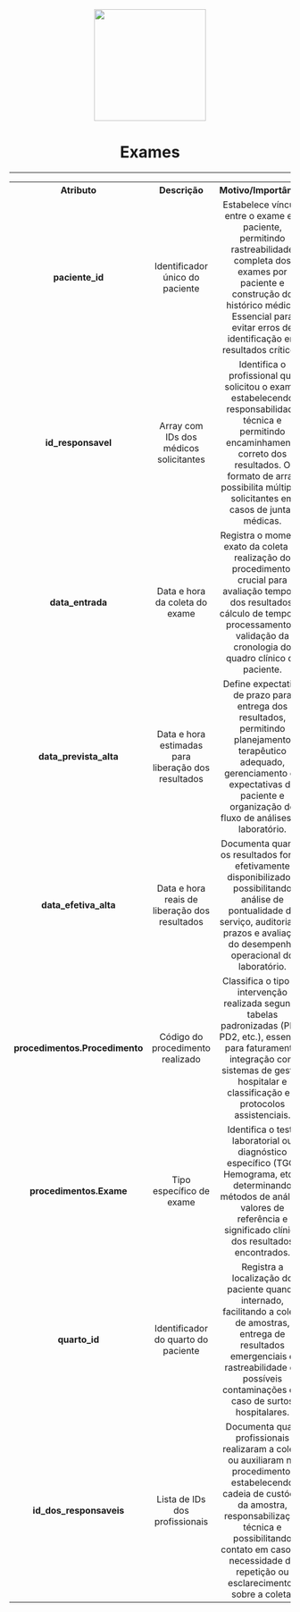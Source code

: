   <div align="center">
      <img src="https://img.icons8.com/color/48/000000/microscope.png" width="200"/>

  # Exames
  </div>

---

<div align="center">
<table align="center" style="text-align: center;">
  <tr>
    <th style="text-align: center;">Atributo</th>
    <th style="text-align: center;">Descrição</th>
    <th style="text-align: center;">Motivo/Importância</th>
  </tr>
  <tr>
    <td align="center"><strong>paciente_id</strong></td>
    <td style="text-align: center;">Identificador único do paciente</td>
    <td style="text-align: center;">Estabelece vínculo entre o exame e o paciente, permitindo rastreabilidade completa dos exames por paciente e construção do histórico médico. Essencial para evitar erros de identificação em resultados críticos.</td>
  </tr>
  <tr>
    <td style="text-align: center;"><strong>id_responsavel</strong></td>
    <td style="text-align: center;">Array com IDs dos médicos solicitantes</td>
    <td style="text-align: center;">Identifica o profissional que solicitou o exame, estabelecendo responsabilidade técnica e permitindo encaminhamento correto dos resultados. O formato de array possibilita múltiplos solicitantes em casos de juntas médicas.</td>
  </tr>
  <tr>
    <td style="text-align: center;"><strong>data_entrada</strong></td>
    <td style="text-align: center;">Data e hora da coleta do exame</td>
    <td style="text-align: center;">Registra o momento exato da coleta ou realização do procedimento, crucial para avaliação temporal dos resultados, cálculo de tempo de processamento e validação da cronologia do quadro clínico do paciente.</td>
  </tr>
  <tr>
    <td style="text-align: center;"><strong>data_prevista_alta</strong></td>
    <td style="text-align: center;">Data e hora estimadas para liberação dos resultados</td>
    <td style="text-align: center;">Define expectativa de prazo para entrega dos resultados, permitindo planejamento terapêutico adequado, gerenciamento de expectativas do paciente e organização do fluxo de análises no laboratório.</td>
  </tr>
  <tr>
    <td style="text-align: center;"><strong>data_efetiva_alta</strong></td>
    <td style="text-align: center;">Data e hora reais de liberação dos resultados</td>
    <td style="text-align: center;">Documenta quando os resultados foram efetivamente disponibilizados, possibilitando análise de pontualidade do serviço, auditoria de prazos e avaliação do desempenho operacional do laboratório.</td>
  </tr>
  <tr>
    <td style="text-align: center;"><strong>procedimentos.Procedimento</strong></td>
    <td style="text-align: center;">Código do procedimento realizado</td>
    <td style="text-align: center;">Classifica o tipo de intervenção realizada segundo tabelas padronizadas (PD1, PD2, etc.), essencial para faturamento, integração com sistemas de gestão hospitalar e classificação em protocolos assistenciais.</td>
  </tr>
  <tr>
    <td style="text-align: center;"><strong>procedimentos.Exame</strong></td>
    <td style="text-align: center;">Tipo específico de exame</td>
    <td style="text-align: center;">Identifica o teste laboratorial ou diagnóstico específico (TGO, Hemograma, etc.), determinando métodos de análise, valores de referência e significado clínico dos resultados encontrados.</td>
  </tr>
  <tr>
    <td style="text-align: center;"><strong>quarto_id</strong></td>
    <td style="text-align: center;">Identificador do quarto do paciente</td>
    <td style="text-align: center;">Registra a localização do paciente quando internado, facilitando a coleta de amostras, entrega de resultados emergenciais e rastreabilidade de possíveis contaminações em caso de surtos hospitalares.</td>
  </tr>
  <tr>
  <!-- Consertar -->
    <td style="text-align: center;"><strong>id_dos_responsaveis</strong></td>
    <td style="text-align: center;">Lista de IDs dos profissionais</td>
    <td style="text-align: center;">Documenta quais profissionais realizaram a coleta ou auxiliaram no procedimento, estabelecendo cadeia de custódia da amostra, responsabilização técnica e possibilitando contato em caso de necessidade de repetição ou esclarecimentos sobre a coleta.</td>
  </tr>
</table>
</div>